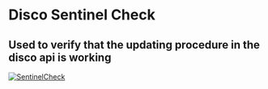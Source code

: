 # Disco Sentinel Check

## Used to verify that the updating procedure in the disco api is working

[![SentinelCheck](https://github.com/foojay2020/discoSentinelCheck/actions/workflows/sentinelCheck.yaml/badge.svg)](https://github.com/foojay2020/discoSentinelCheck/actions/workflows/sentinelCheck.yaml)